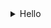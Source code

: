 <details><summary>Hello</summary>
<p>

<details><summary>World</summary>
<p>
  
More text

</details>
